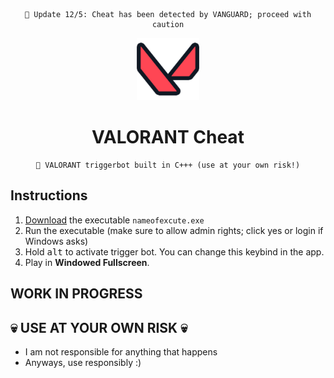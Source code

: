 

<div align=center>

  ```
  🚫 Update 12/5: Cheat has been detected by VANGUARD; proceed with caution
  ```
  
  <img src="./valorantLogo.png" width=100>
  
  # VALORANT Cheat
  ```
  💎 VALORANT triggerbot built in C+++ (use at your own risk!)
  ```
  
</div>

## Instructions
1. [Download](codelink) the executable `nameofexcute.exe`
2. Run the executable (make sure to allow admin rights; click yes or login if Windows asks)
3. Hold <kbd>alt</kbd> to activate trigger bot. You can change this keybind in the app.
4. Play in **Windowed Fullscreen**.

## WORK IN PROGRESS

## 💀 USE AT YOUR OWN RISK 💀
- I am not responsible for anything that happens
- Anyways, use responsibly :)
